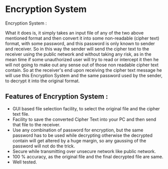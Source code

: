 # Encryption System
Encryption System :

What it does is, it simply takes an input file of any of the two above mentioned format and then convert it into some non-readable (cipher text)  format, with some password, and this password is only known to sender and receiver.
So in this way the sender will send the cipher text to the receiver using the public network and without taking any risk, as in the mean time if some unauthorized user will try to read or intercept it then he will not going to make out any sense out of those non readable cipher text contain.
So at the receiver's end upon receiving the cipher text message he will use this Encryption System and the same password used by the sender, to decrypt it into the original format.

## Features of Encryption System :
- GUI based file selection facility, to select the original file and the cipher text file.
- Facility to save the converted Cipher Text into your PC and then send that file to the receiver.
- Use any combination of password for encryption, but the same password has to be used while decrypting otherwise the decrypted contain will get altered by a huge margin, so any gaussing of the password will not do the trick.
- Secure while transmitting over unsecure network like public network.
- 100 % accuracy, as the original file and the final decrypted file are same.
- Well tested.
